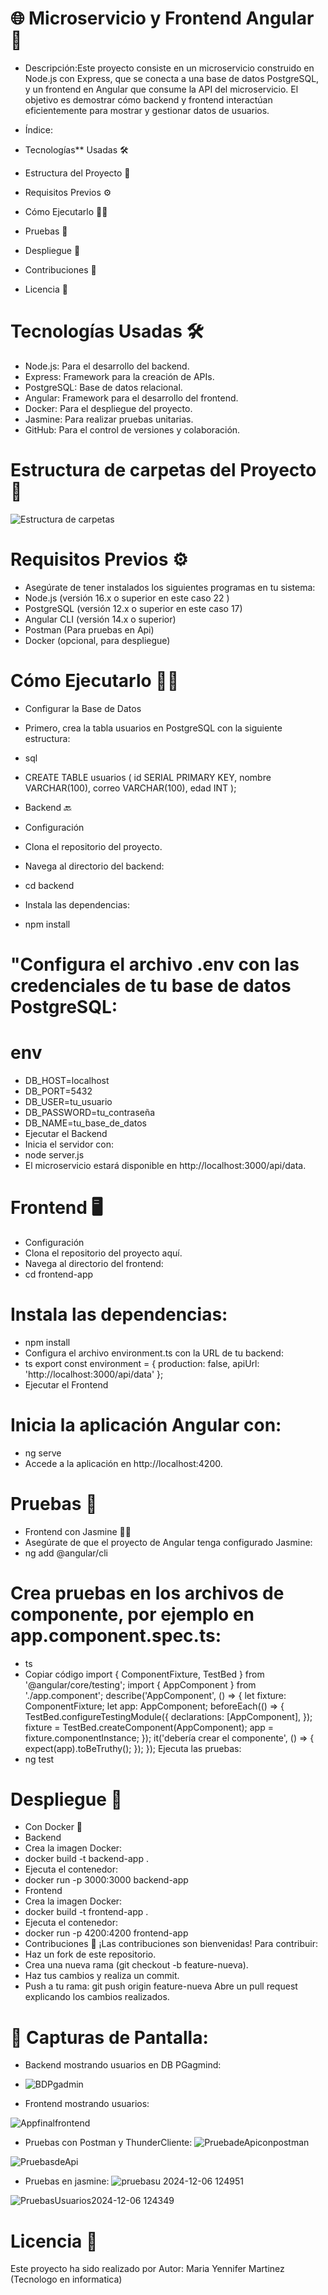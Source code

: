 #  🌐  Microservicio y Frontend Angular  🚀 

- Descripción:Este proyecto consiste en un microservicio construido en Node.js con Express, que se conecta a una base de datos PostgreSQL, y un frontend en Angular que consume la API del microservicio. El objetivo es demostrar cómo backend y frontend interactúan eficientemente para mostrar y gestionar datos de usuarios.

- Índice:
- Tecnologías** Usadas 🛠️
- Estructura del Proyecto 📁
- Requisitos Previos ⚙️
- Cómo Ejecutarlo 🏃‍♂️
- Pruebas 🧪
- Despliegue 🚀
- Contribuciones 🤝
-  Licencia 📜

# Tecnologías Usadas 🛠️
- Node.js: Para el desarrollo del backend.
- Express: Framework para la creación de APIs.
- PostgreSQL: Base de datos relacional.
- Angular: Framework para el desarrollo del frontend.
- Docker: Para el despliegue del proyecto.
- Jasmine: Para realizar pruebas unitarias.
- GitHub: Para el control de versiones y colaboración.

# Estructura de carpetas del  Proyecto 📁

![Estructura de carpetas](https://github.com/user-attachments/assets/58a7e8c2-8c06-4489-8df4-ef1f4d653531)

# Requisitos Previos ⚙️

- Asegúrate de tener instalados los siguientes programas en tu sistema:
- Node.js (versión 16.x o superior en este caso 22 )
- PostgreSQL (versión 12.x o superior en este caso 17)
- Angular CLI (versión 14.x o superior)
- Postman (Para pruebas en Api)
- Docker (opcional, para despliegue)

# Cómo Ejecutarlo 🏃‍♂️
- Configurar la Base de Datos    
- Primero, crea la tabla usuarios en PostgreSQL con la siguiente estructura:
  
- sql
- CREATE TABLE usuarios (
  id SERIAL PRIMARY KEY,
  nombre VARCHAR(100),
  correo VARCHAR(100),
  edad INT
);

- Backend 🔙
- Configuración
- Clona el repositorio del proyecto.
- Navega al directorio del backend:
- cd backend
- Instala las dependencias:
- npm install

# "Configura el archivo .env con las credenciales de tu base de datos PostgreSQL:

# env

- DB_HOST=localhost
- DB_PORT=5432
- DB_USER=tu_usuario
- DB_PASSWORD=tu_contraseña
- DB_NAME=tu_base_de_datos
- Ejecutar el Backend
- Inicia el servidor con:
- node server.js
- El microservicio estará disponible en http://localhost:3000/api/data.

# Frontend 🖥️

- Configuración
- Clona el repositorio del proyecto aquí.
- Navega al directorio del frontend:
- cd frontend-app
 
# Instala las dependencias:

- npm install
- Configura el archivo environment.ts con la URL de tu backend:
- ts
  export const environment = {
  production: false,
  apiUrl: 'http://localhost:3000/api/data'
};
- Ejecutar el Frontend
  
# Inicia la aplicación Angular con:

- ng serve
- Accede a la aplicación en http://localhost:4200.

# Pruebas 🧪

- Frontend con Jasmine 🧑‍💻
- Asegúrate de que el proyecto de Angular tenga configurado Jasmine:
- ng add @angular/cli
  
# Crea pruebas en los archivos de componente, por ejemplo en app.component.spec.ts:
- ts
- Copiar código
 import { ComponentFixture, TestBed } from '@angular/core/testing';
 import { AppComponent } from './app.component';
 describe('AppComponent', () => {
 let fixture: ComponentFixture<AppComponent>;
 let app: AppComponent;
  beforeEach(() => {
    TestBed.configureTestingModule({
      declarations: [AppComponent],
    });
    fixture = TestBed.createComponent(AppComponent);
    app = fixture.componentInstance;
  });
  it('debería crear el componente', () => {
    expect(app).toBeTruthy();
  });
});
Ejecuta las pruebas:
- ng test
# Despliegue 🚀
- Con Docker 🐳
- Backend
- Crea la imagen Docker:
- docker build -t backend-app .
- Ejecuta el contenedor:
- docker run -p 3000:3000 backend-app
- Frontend
- Crea la imagen Docker:
- docker build -t frontend-app .
- Ejecuta el contenedor:
- docker run -p 4200:4200 frontend-app
- Contribuciones 🤝
¡Las contribuciones son bienvenidas! Para contribuir:
- Haz un fork de este repositorio.
- Crea una nueva rama (git checkout -b feature-nueva).
- Haz tus cambios y realiza un commit.
- Push a tu rama:
git push origin feature-nueva
Abre un pull request explicando los cambios realizados.

# 🎨 Capturas de Pantalla:
- Backend mostrando usuarios en DB PGagmind:

- ![BDPgadmin](https://github.com/user-attachments/assets/cf38a106-70fb-4eab-a79a-18b9e85efd7c)

- Frontend mostrando usuarios:
  
![Appfinalfrontend](https://github.com/user-attachments/assets/1eeaa7bc-bef4-466e-bd10-487cbed07283)

- Pruebas con Postman y ThunderCliente:
![PruebadeApiconpostman](https://github.com/user-attachments/assets/fae87b0a-f6f1-4765-9f2f-5bef23da8458)

![PruebasdeApi](https://github.com/user-attachments/assets/3f48695e-9f68-4079-9ea6-79e5c620c794)

- Pruebas en jasmine:
![pruebasu 2024-12-06 124951](https://github.com/user-attachments/assets/029831c2-1f6e-43a8-b81b-592e05c908aa)

![PruebasUsuarios2024-12-06 124349](https://github.com/user-attachments/assets/57bacc38-3d28-4952-9db2-8202f85515c1)

# Licencia 📜

Este proyecto ha sido realizado por Autor: Maria Yennifer Martinez (Tecnologo en informatica)
